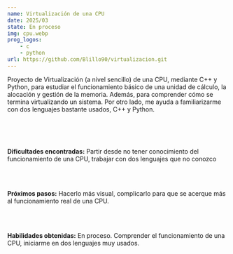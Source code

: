 ```yaml
---
name: Virtualización de una CPU
date: 2025/03
state: En proceso 
img: cpu.webp
prog_logos: 
    - c
    - python
url: https://github.com/Blillo90/virtualizacion.git
---
```


Proyecto de Virtualización (a nivel sencillo) de una CPU, mediante C++ y Python, para estudiar el funcionamiento básico de una unidad de cálculo, la alocación y gestión de la memoria. Además, para comprender cómo se termina virtualizando un sistema. Por otro lado, me ayuda a familiarizarme con dos lenguajes bastante usados, C++ y Python.

<br />
<br />
<br />


**Dificultades encontradas:** Partir desde no tener conocimiento del funcionamiento de una CPU, trabajar con dos lenguajes que no conozco

<br />
<br />

**Próximos pasos:** Hacerlo más visual, complicarlo para que se acerque más al funcionamiento real de una CPU.

<br />
<br />

**Habilidades obtenidas:** En proceso. Comprender el funcionamiento de una CPU, iniciarme en dos lenguajes muy usados.